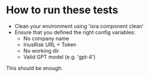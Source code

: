 
# How to run these tests

* Clean your environment using 'isra component clean'
* Ensure that you defined the right config variables:
  * No company name
  * IriusRisk URL + Token
  * No working dir
  * Valid GPT model (e.g. 'gpt-4')

This should be enough.